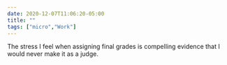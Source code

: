 ```yaml
---
date: 2020-12-07T11:06:20-05:00
title: ""
tags: ["micro","Work"]
---
```

The stress I feel when assigning final grades is compelling evidence that I would never make it as a judge.
